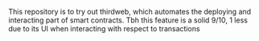 This repository is to try out thirdweb, which automates the deploying and interacting part of smart contracts.
Tbh this feature is a solid 9/10, 1 less due to its UI when interacting with respect to transactions
